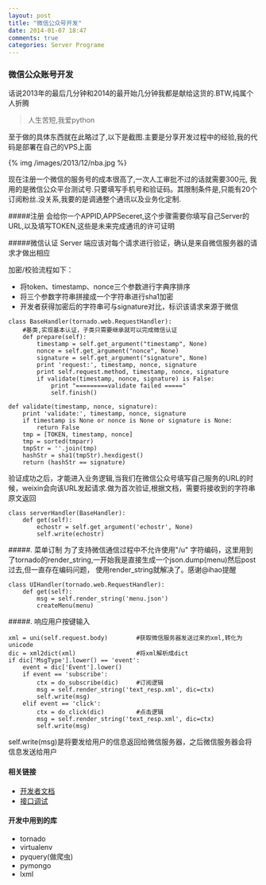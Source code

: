 ```yaml
---
layout: post
title: "微信公众号开发"
date: 2014-01-07 18:47
comments: true
categories: Server Programe
---
```

### 微信公众账号开发

话说2013年的最后几分钟和2014的最开始几分钟我都是献给这货的.BTW,纯属个人折腾
> 人生苦短,我爱python

至于做的具体东西就在此略过了,以下是截图.主要是分享开发过程中的经验,我的代码是部署在自己的VPS上面

{% img /images/2013/12/nba.jpg %}

现在注册一个微信的服务号的成本很高了,一次人工审批不过的话就需要300元, 我用的是微信公众平台测试号.只要填写手机号和验证码。其限制条件是,只能有20个订阅粉丝.没关系,我要的是调通整个通讯以及业务化定制.

#####注册
会给你一个APPID,APPSeceret,这个步骤需要你填写自己Server的URL,以及填写TOKEN,这些是未来完成通讯的许可证明

#####微信认证
Server 端应该对每个请求进行验证，确认是来自微信服务器的请求才做出相应

加密/校验流程如下：

* 将token、timestamp、nonce三个参数进行字典序排序
* 将三个参数字符串拼接成一个字符串进行sha1加密
* 开发者获得加密后的字符串可与signature对比，标识该请求来源于微信

```
class BaseHandler(tornado.web.RequestHandler):
    #基类,实现基本认证，子类只需要继承就可以完成微信认证
    def prepare(self):
        timestamp = self.get_argument("timestamp", None)
        nonce = self.get_argument("nonce", None)
        signature = self.get_argument("signature", None)
        print 'request:', timestamp, nonce, signature
        print self.request.method, timestamp, nonce, signature
        if validate(timestamp, nonce, signature) is False:
            print "=========validate failed ====="
            self.finish()

def validate(timestamp, nonce, signature):
    print 'validate:', timestamp, nonce, signature
    if timestamp is None or nonce is None or signature is None:
        return False
    tmp = [TOKEN, timestamp, nonce]
    tmp = sorted(tmparr)
    tmpStr = ''.join(tmp)
    hashStr = sha1(tmpStr).hexdigest()
    return (hashStr == signature)
```
验证成功之后，才能进入业务逻辑,当我们在微信公众号填写自己服务的URL的时候，weixin会向该URL发起请求.做为首次验证,根据文档，需要将接收到的字符串原文返回
```
class serverHandler(BaseHandler):
    def get(self):
        echostr = self.get_argument('echostr', None)
        self.write(echostr)
``` 


#####. 菜单订制
 为了支持微信通信过程中不允许使用"/u" 字符编码，这里用到了tornado的render_string,一开始我是直接生成一个json.dump(menu)然后post过去,但一直存在编码问题， 使用render_string就解决了。感谢@ihao提醒
```
class UIHandler(tornado.web.RequestHandler):
    def get(self):
        msg = self.render_string('menu.json')
        createMenu(menu)
```


#####. 响应用户按键输入
```
xml = uni(self.request.body)        #获取微信服务器发送过来的xml,转化为unicode
dic = xml2dict(xml)                 #将xml解析成dict
if dic['MsgType'].lower() == 'event':
    event = dic['Event'].lower()
    if event == 'subscribe':
        ctx = do_subscribe(dic)     #订阅逻辑
        msg = self.render_string('text_resp.xml', dic=ctx)
        self.write(msg)
    elif event == 'click':
        ctx = do_click(dic)         #点击逻辑
        msg = self.render_string('text_resp.xml', dic=ctx)
        self.write(msg)
```
self.write(msg)是将要发给用户的信息返回给微信服务器，之后微信服务器会将信息发送给用户


#### 相关链接
- [开发者文档](http://mp.weixin.qq.com/wiki/index.php)
- [接口调试](http://mp.weixin.qq.com/debug/)


#### 开发中用到的库
- tornado
- virtualenv
- pyquery(做爬虫)
- pymongo
- lxml



